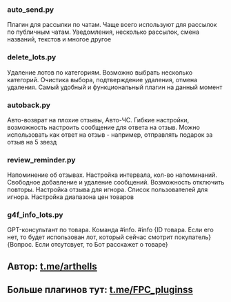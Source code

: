 ### auto_send.py
Плагин для рассылки по чатам. Чаще всего используют для рассылок по публичным чатам. Уведомления, несколько рассылок, смена названий, текстов и многое другое

### delete_lots.py
Удаление лотов по категориям. Возможно выбрать несколько категорий. Очистика выбора, подтверждение удаления, отмена удаления. Самый удобный и функциональный плагин на данный момент

### autoback.py
Авто-возврат на плохие отзывы, Авто-ЧС. Гибкие настройки, возможность настроить сообщение для ответа на отзыв. Можно использовать как ответ на отзыв - например, отправлять подарок за отзыв на 5 звезд

### review_reminder.py
Напоминение об отзывах. Настройка интервала, кол-во напоминаний. Свободное добавление и удаление сообщений. Возможность отключить повторы. Настройка отзыва для игнора. Список пользователей для игнора. Настройка диапазона цен товаров

### g4f_info_lots.py
GPT-консультант по товара. Команда #info. #info {ID товара. Если его нет, то будет использован лот, который сейчас смотрит покупатель} {Вопрос. Если отсутсвует, то Бот расскажет о товаре}

## Автор: <a href='https://t.me/arthells'>t.me/arthells</a>

## Больше плагинов тут: <a href='https://t.me/FPC_pluginss'>t.me/FPC_pluginss</a>
